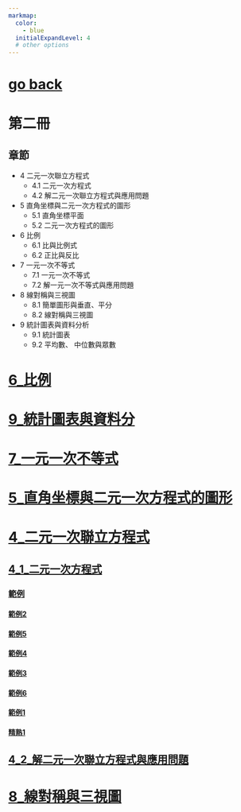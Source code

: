 ```yaml
---
markmap:
  color:
    - blue
  initialExpandLevel: 4
  # other options
---
```


# [go back](../index.html)
# 第二冊
## 章節
- 4 二元一次聯立方程式
  - 4.1 二元一次方程式
  - 4.2 解二元一次聯立方程式與應用問題
- 5 直角坐標與二元一次方程式的圖形
  - 5.1 直角坐標平面
  - 5.2 二元一次方程式的圖形
- 6 比例
  - 6.1 比與比例式
  - 6.2 正比與反比
- 7 一元一次不等式
  - 7.1 一元一次不等式
  - 7.2 解一元一次不等式與應用問題
- 8 線對稱與三視圖
  - 8.1 簡單圖形與垂直、平分
  - 8.2 線對稱與三視圖
- 9 統計圖表與資料分析
  - 9.1 統計圖表
  - 9.2 平均數、 中位數與眾數
# [6_比例](6_比例/index.html)
# [9_統計圖表與資料分](9_統計圖表與資料分/index.html)
# [7_一元一次不等式](7_一元一次不等式/index.html)
# [5_直角坐標與二元一次方程式的圖形](5_直角坐標與二元一次方程式的圖形/index.html)
# [4_二元一次聯立方程式](4_二元一次聯立方程式/index.html)
## [4_1_二元一次方程式](4_二元一次聯立方程式/4_1_二元一次方程式/index.html)
### [範例](4_二元一次聯立方程式/4_1_二元一次方程式/範例/index.html)
#### [範例2](4_二元一次聯立方程式/4_1_二元一次方程式/範例/範例2/index.html)
#### [範例5](4_二元一次聯立方程式/4_1_二元一次方程式/範例/範例5/index.html)
#### [範例4](4_二元一次聯立方程式/4_1_二元一次方程式/範例/範例4/index.html)
#### [範例3](4_二元一次聯立方程式/4_1_二元一次方程式/範例/範例3/index.html)
#### [範例6](4_二元一次聯立方程式/4_1_二元一次方程式/範例/範例6/index.html)
#### [範例1](4_二元一次聯立方程式/4_1_二元一次方程式/範例/範例1/index.html)
#### [精熟1](4_二元一次聯立方程式/4_1_二元一次方程式/範例/精熟1/index.html)
## [4_2_解二元一次聯立方程式與應用問題](4_二元一次聯立方程式/4_2_解二元一次聯立方程式與應用問題/index.html)
# [8_線對稱與三視圖](8_線對稱與三視圖/index.html)
